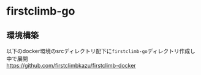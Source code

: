 # firstclimb-go

## 環境構築
以下のdocker環境のsrcディレクトリ配下に`firstclimb-go`ディレクトリ作成し中で展開  
https://github.com/firstclimbkazu/firstclimb-docker
